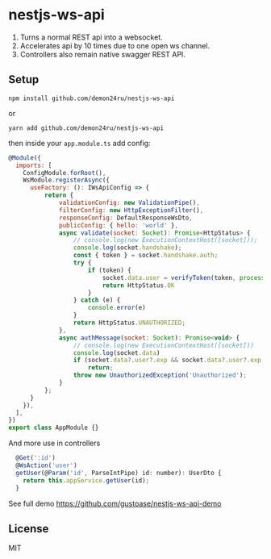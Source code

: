 # nestjs-ws-api

1) Turns a normal REST api into a websocket.
2) Accelerates api by 10 times due to one open ws channel.
3) Controllers also remain native swagger REST API.

## Setup
```npm install github.com/demon24ru/nestjs-ws-api```

or

```yarn add github.com/demon24ru/nestjs-ws-api```

then inside your `app.module.ts` add config:

```javascript
@Module({
  imports: [
    ConfigModule.forRoot(),
    WsModule.registerAsync({
      useFactory: (): IWsApiConfig => {
          return {
              validationConfig: new ValidationPipe(),
              filterConfig: new HttpExceptionFilter(),
              responseConfig: DefaultResponseWsDto,
              publicConfig: { hello: 'world' },
              async validate(socket: Socket): Promise<HttpStatus> {
                  // console.log(new ExecutionContextHost([socket]));
                  console.log(socket.handshake);
                  const { token } = socket.handshake.auth;
                  try {
                      if (token) {
                          socket.data.user = verifyToken(token, process.env.JWT_PRIVATE_KEY)
                          return HttpStatus.OK
                      }
                  } catch (e) {
                      console.error(e)
                  }
                  return HttpStatus.UNAUTHORIZED;
              },
              async authMessage(socket: Socket): Promise<void> {
                  // console.log(new ExecutionContextHost([socket]))
                  console.log(socket.data)
                  if (socket.data?.user?.exp && socket.data?.user?.exp > (new Date()).getTime()/1000)
                      return;
                  throw new UnauthorizedException('Unauthorized');
              }
          };
      }
    }),
  ],
})
export class AppModule {}
```

And more use in controllers
```javascript
  @Get(':id')
  @WsAction('user')
  getUser(@Param('id', ParseIntPipe) id: number): UserDto {
    return this.appService.getUser(id);
  }
```

See full demo https://github.com/gustoase/nestjs-ws-api-demo

## License
MIT
